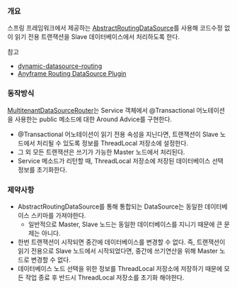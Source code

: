 ### 개요
스프링 프레임워크에서 제공하는 [AbstractRoutingDataSource](http://docs.spring.io/spring-framework/docs/current/javadoc-api/org/springframework/jdbc/datasource/lookup/AbstractRoutingDataSource.html)를 사용해 코드수정 없이 읽기 전용 트랜잭션을 Slave 데이터베이스에서 처리하도록 한다.

참고
* [dynamic-datasource-routing](http://spring.io/blog/2007/01/23/dynamic-datasource-routing/)
* [Anyframe Routing DataSource Plugin](http://dev.anyframejava.org/docs/anyframe/plugin/optional/routingdatasource/1.0.0/reference/htmlsingle/routingdatasource.html)

### 동작방식

[MultitenantDataSourceRouter](https://github.com/iyboklee/boot-multitenant-datasource/blob/master/src/main/java/com/github/iyboklee/config/mtds/MultitenantDataSourceRouter.java)는 Service 객체에서 @Transactional 어노테이션을 사용한는 public 메소드에 대한 Around Advice를 구현한다.

* @Transactional 어노테이션이 읽기 전용 속성을 지닌다면, 트랜잭션이 Slave 노드에서 처리될 수 있도록 정보를 ThreadLocal 저장소에 설정한다. 
* 그 외 모든 트랜잭션은 쓰기가 가능한 Master 노드에서 처리된다.
* Service 메소드가 리턴할 때, ThreadLocal 저장소에 저장된 데이터베이스 선택 정보를 초기화한다.

### 제약사항

* AbstractRoutingDataSource를 통해 통합되는 DataSource는 동일한 데이터베이스 스키마를 가져야한다.
  * 일반적으로 Master, Slave 노드는 동일한 데이터베이스를 지니기 때문에 큰 문제는 아니다.
* 한번 트랜잭션이 시작되면 중간에 데이터베이스를 변경할 수 없다. 즉, 트랜잭션이 읽기 전용으로 Slave 노드에서 시작되었다면, 중간에 쓰기연산을 위해 Master 노드로 변경할 수 없다.
* 데이터베이스 노드 선택을 위한 정보를 ThreadLocal 저장소에 저장하기 때문에 모든 작업 종료 후 반드시 ThreadLocal 저장소를 초기화 해야한다.